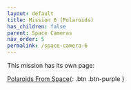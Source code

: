 ```yaml
---
layout: default
title: Mission 6 (Polaroids)
has_children: false
parent: Space Cameras
nav_order: 5
permalink: /space-camera-6
---
```


This mission has its own page:

[Polaroids From Space](polaroids-from-space){: .btn .btn-purple }
